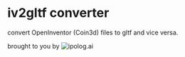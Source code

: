 # iv2gltf converter 

convert OpenInventor (Coin3d) files to gltf and vice versa.

brought to you by ![ipolog.ai](https://www.ipolog.ai/synctwin)



